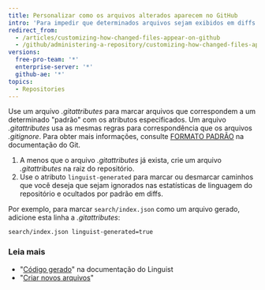 ```yaml
---
title: Personalizar como os arquivos alterados aparecem no GitHub
intro: 'Para impedir que determinados arquivos sejam exibidos em diffs por padrão, ou que sejam considerados na linguagem do repositório, você pode marcá-los com o atributo ''linguist-generated'' em um arquivo *.gitattributes*.'
redirect_from:
  - /articles/customizing-how-changed-files-appear-on-github
  - /github/administering-a-repository/customizing-how-changed-files-appear-on-github
versions:
  free-pro-team: '*'
  enterprise-server: '*'
  github-ae: '*'
topics:
  - Repositories
---
```


Use um arquivo *.gitattributes* para marcar arquivos que correspondem a um determinado "padrão" com os atributos especificados. Um arquivo *.gitattributes* usa as mesmas regras para correspondência que os arquivos _.gitignore_. Para obter mais informações, consulte [FORMATO PADRÃO](https://www.git-scm.com/docs/gitignore#_pattern_format) na documentação do Git.

1. A menos que o arquivo *.gitattributes* já exista, crie um arquivo *.gitattributes* na raiz do repositório.
2. Use o atributo `linguist-generated` para marcar ou desmarcar caminhos que você deseja que sejam ignorados nas estatísticas de linguagem do repositório e ocultados por padrão em diffs.

  Por exemplo, para marcar `search/index.json` como um arquivo gerado, adicione esta linha a *.gitattributes*:

  ```
search/index.json linguist-generated=true
  ```

### Leia mais
- "[Código gerado](https://github.com/github/linguist/#generated-code)" na documentação do Linguist
- "[Criar novos arquivos](/articles/creating-new-files/)"
